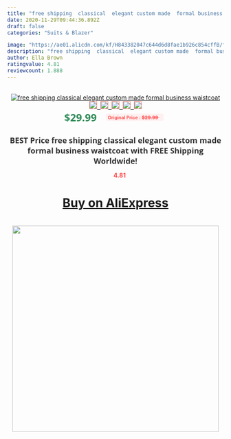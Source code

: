 ```yaml
---
title: "free shipping  classical  elegant custom made  formal business waistcoat"
date: 2020-11-29T09:44:36.892Z
draft: false
categories: "Suits & Blazer"

image: "https://ae01.alicdn.com/kf/H843382047c644d6d8fae1b926c854cffB/free-shipping-classical-elegant-custom-made-formal-business-waistcoat.jpg"
description: "free shipping  classical  elegant custom made  formal business waistcoat"
author: Ella Brown
ratingvalue: 4.81
reviewcount: 1.888
---
```

<br>
<div style="text-align: center;">
<a href="https://s.click.aliexpress.com/e/_9jyysd" target="_blank" rel="nofollow noopener noreferrer"><img alt="free shipping  classical  elegant custom made  formal business waistcoat" class="magnifier-image" src="https://ae01.alicdn.com/kf/H843382047c644d6d8fae1b926c854cffB/free-shipping-classical-elegant-custom-made-formal-business-waistcoat.jpg_640x640.jpg">
<br>
<img style="border:1px solid salmon" src="https://ae01.alicdn.com/kf/H843382047c644d6d8fae1b926c854cffB/free-shipping-classical-elegant-custom-made-formal-business-waistcoat.jpg_120x120.jpg">&nbsp;&nbsp;<img style="border:1px solid salmon" src="_120x120.jpg">&nbsp;&nbsp;<img style="border:1px solid salmon" src="_120x120.jpg">&nbsp;&nbsp;<img style="border:1px solid salmon" src="_120x120.jpg">&nbsp;&nbsp;<img style="border:1px solid salmon" src="_120x120.jpg"></a></div><br0>
<div style="text-align: center;"><span style="background-color: white; border: 0px; box-sizing: border-box; color: seagreen; display: inline-block; font-family: &quot;open sans&quot; , &quot;arial&quot; , &quot;helvetica&quot; , sans-serif , &quot;heiti&quot;; font-size: 24px; font-stretch: inherit; font-weight: 700; line-height: inherit; margin: 0px 10px 0px 0px; padding: 0px; vertical-align: middle;">$29.99 </span>
<span style="background: rgb(255 , 241 , 241); border-radius: 3px; border: 0px; box-sizing: border-box; color: #ff4747; display: inline-block; font-family: inherit; font-size: 12px; font-stretch: inherit; font-style: inherit; font-variant: inherit; font-weight: 600; line-height: inherit; margin: 0px; padding: 2px 5px; transform: scale(0.9); vertical-align: middle;">Original Price : <b style="text-decoration: line-through;">$29.99 </b> &nbsp;&nbsp;</span></div>
<h1 style="color: #333333; display: inline-block; font-family: &quot;open sans&quot; , &quot;arial&quot; , &quot;helvetica&quot; , sans-serif , &quot;heiti&quot;; font-size: 18px; font-stretch: inherit; font-weight: 700; text-align: center;">BEST Price free shipping  classical  elegant custom made  formal business waistcoat with FREE Shipping Worldwide!</h1>
<div style="color: #ff4747; text-align: center;">
<img src="https://4.bp.blogspot.com/-M0ZcTcb-5uY/XleCXlxnR4I/AAAAAAAAAEc/OrjgMkXV1oMQFaCRZj5HQwOCBcu3w1FegCPcBGAYYCw/s1600/star.png" style="height: 15px;">&nbsp;<b>4.81</b></div>
<div class="button_cont" align="center"><a class="buynow_a" href="https://s.click.aliexpress.com/e/_9jyysd" target="_blank" rel="nofollow noopener noreferrer"><H1>Buy on AliExpress</H1></a></div><br>
<div class="separator" style="clear: both; text-align: center;">
<img src="https://lh3.googleusercontent.com/-pTy5HemUv9M/XlePHvY0dAI/AAAAAAAAAE4/0nX5iRUoIWY8eMW9Dpxeirr157OZliDIgCLcBGAsYHQ/s1600/badge.gif" width="480">
</div>

